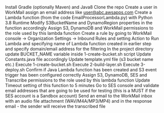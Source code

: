  Install Gradle (optionally Maven) and Java8
 Clone the repo 
 Create a user in WorkMail assign an email address like user@abc.awsapps.com
 Create a Lambda function (from the code EmailProcessorLambda.py) with Python 3.8 Runtime
 Modify S3BucketName and DynamoRegion properties in the function accordingly
 Assign S3, DynamoDB and WorkMail permissions to the role used by this lambda function
 Create a rule by going to WorkMail console -> Organization Settings -> Inbound Rules and setting Action to Run Lambda and specifying name of Lambda function created in earlier step and specify domain/email address for the filtering
 In the project directory update BUCKET_NAME variable inside 1-create-bucket.sh script
 Update Constants.java file accordingly 
 Update template.yml file (s3 bucket name etc.)
 Execute 1-create-bucket.sh
 Execute 2-build-layer.sh
 Execute 3-deploy.sh
 Confirm if Java Lambda function has been created and S3 event trigger has been configured correctly
 Assign S3, DynamoDB, SES and Transcribe permissions to the role used by this lambda function
 Update Timeout setting of this function to 5 minutes
 Go to SES console and validate email addresses that are going to be used for testing (this is a MUST if the SES account is a Sandbox account) 
 Send an email to the WorkMail inbox with an audio file attachment (WAV/M4A/MP3/MP4) and in the response email - the sender will receive the transcribed file 
